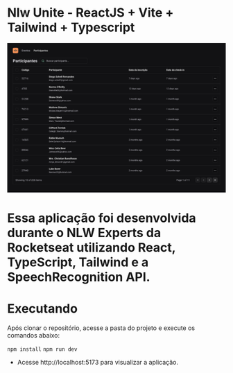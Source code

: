 # Nlw Unite - ReactJS + Vite + Tailwind + Typescript

<img src="./public/Projeto.jpg" alt="Preview Aplicação"/>

# Essa aplicação foi desenvolvida durante o NLW Experts da Rocketseat utilizando React, TypeScript, Tailwind e a SpeechRecognition API.

# Executando
Após clonar o repositório, acesse a pasta do projeto e execute os comandos abaixo:

`
 npm install
`
`
 npm run dev
`

- Acesse http://localhost:5173 para visualizar a aplicação.
